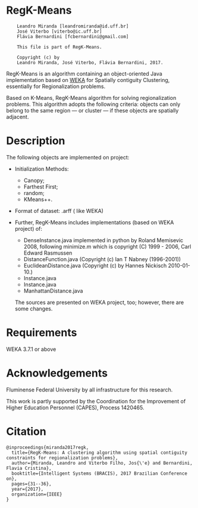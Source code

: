 # RegK-Means
```
    Leandro Miranda [leandromiranda@id.uff.br]
    José Viterbo [viterbo@ic.uff.br]
    Flávia Bernardini [fcbernardini@gmail.com]
    
    This file is part of RegK-Means.
    
    Copyright (c) by
    Leandro Miranda, José Viterbo, Flávia Bernardini, 2017.
```

RegK-Means is an algorithm containing an object-oriented Java implementation based on [WEKA](https://www.cs.waikato.ac.nz/ml/weka/) for Spatially contiguity Clustering, essentially for Regionalization problems.

Based on K-Means, RegK-Means algorithm for solving regionalization problems. This algorithm adopts the following criteria: objects can only belong to the same region — or cluster — if these objects are spatially adjacent.

# Description

The following objects are implemented on project:

* Initialization Methods: 
  - Canopy;
  - Farthest First;
  - random;
  - KMeans++.

* Format of dataset: .arff ( like WEKA)

* Further, RegK-Means includes implementations (based on WEKA project) of:
  - DenseInstance.java implemented in python by Roland Memisevic 2008, following minimize.m which is copyright (C) 1999 - 2006, Carl Edward Rasmussen
  - DistanceFunction.java (Copyright (c) Ian T Nabney (1996-2001))
  - EuclideanDistance.java (Copyright (c) by Hannes Nickisch 2010-01-10.)
  - Instance.java
  - Instance.java
  - ManhattanDistance.java
  
  The sources are presented on WEKA project, too; however, there are some changes. 




# Requirements
WEKA 3.7.1 or above

# Acknowledgements

Fluminense Federal University by all infrastructure for this research.

This work is partly supported by the Coordination for the Improvement of Higher Education Personnel (CAPES), Process 1420465.

# Citation

```
@inproceedings{miranda2017regk,
  title={RegK-Means: A clustering algorithm using spatial contiguity constraints for regionalization problems},
  author={Miranda, Leandro and Viterbo Filho, Jos{\'e} and Bernardini, Flavia Cristina},
  booktitle={Intelligent Systems (BRACIS), 2017 Brazilian Conference on},
  pages={31--36},
  year={2017},
  organization={IEEE}
}
```




